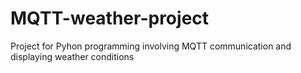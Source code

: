 # MQTT-weather-project
Project for Pyhon programming involving MQTT communication and displaying weather conditions

